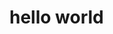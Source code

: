 <html>
  <head>
    <title>browser</title>
  </head>
  <body>
    <h1>hello world</h1>
    
  </body>
</html>
